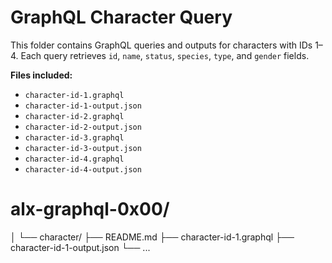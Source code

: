 # GraphQL Character Query

This folder contains GraphQL queries and outputs for characters with IDs 1–4.
Each query retrieves `id`, `name`, `status`, `species`, `type`, and `gender` fields.

**Files included:**
- `character-id-1.graphql`
- `character-id-1-output.json`
- `character-id-2.graphql`
- `character-id-2-output.json`
- `character-id-3.graphql`
- `character-id-3-output.json`
- `character-id-4.graphql`
- `character-id-4-output.json`


# alx-graphql-0x00/
 │
 └── character/
    ├── README.md
    ├── character-id-1.graphql
    ├── character-id-1-output.json
    └── ...
